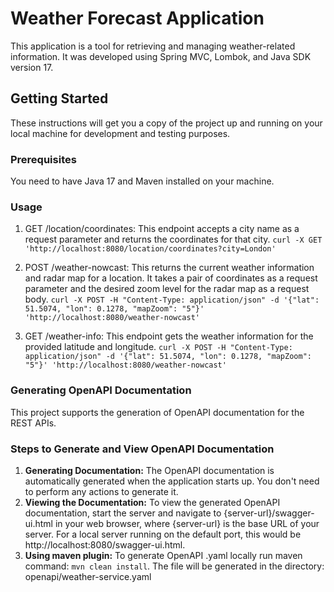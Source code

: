 # Weather Forecast Application

This application is a tool for retrieving and managing weather-related information.
It was developed using Spring MVC, Lombok, and Java SDK version 17.

## Getting Started

These instructions will get you a copy of the project up and running on your local machine for development and testing purposes.

### Prerequisites

You need to have Java 17 and Maven installed on your machine.

### Usage

1. GET /location/coordinates: This endpoint accepts a city name as a request parameter and returns the coordinates for that city.
   `curl -X GET 'http://localhost:8080/location/coordinates?city=London'`
   
2. POST /weather-nowcast: This returns the current weather information and radar map for a location. It takes a pair of coordinates as a request parameter and the desired zoom level for the radar map as a request body.
   `curl -X POST -H "Content-Type: application/json" -d '{"lat": 51.5074, "lon": 0.1278, "mapZoom": "5"}' 'http://localhost:8080/weather-nowcast'  `

3. GET /weather-info: This endpoint gets the weather information for the provided latitude and longitude.
   `curl -X POST -H "Content-Type: application/json" -d '{"lat": 51.5074, "lon": 0.1278, "mapZoom": "5"}' 'http://localhost:8080/weather-nowcast'
`
### Generating OpenAPI Documentation
This project supports the generation of OpenAPI documentation for the REST APIs.

### Steps to Generate and View OpenAPI Documentation
1. **Generating Documentation:** The OpenAPI documentation is automatically generated when the application starts up. You don't need to perform any actions to generate it.
2. **Viewing the Documentation:** To view the generated OpenAPI documentation, start the server and navigate to {server-url}/swagger-ui.html in your web browser, where {server-url} is the base URL of your server. For a local server running on the default port, this would be http://localhost:8080/swagger-ui.html.
3. **Using maven plugin:** To generate OpenAPI .yaml locally run maven command: `mvn clean install`. The file will be generated in the directory: openapi/weather-service.yaml
